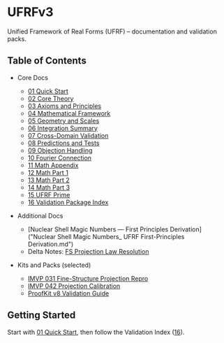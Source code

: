 # UFRFv3

Unified Framework of Real Forms (UFRF) – documentation and validation packs.

## Table of Contents

- Core Docs
  - [01 Quick Start](01-ufrf-quick-start.md)
  - [02 Core Theory](02-ufrf-core-theory.md)
  - [03 Axioms and Principles](03-ufrf-axioms-principles.md)
  - [04 Mathematical Framework](04-ufrf-mathematical-framework.md)
  - [05 Geometry and Scales](05-ufrf-geometry-scales.md)
  - [06 Integration Summary](06-ufrf-integration-summary.md)
  - [07 Cross-Domain Validation](07-ufrf-cross-domain-validation.md)
  - [08 Predictions and Tests](08-ufrf-predictions-tests.md)
  - [09 Objection Handling](09-ufrf-objection-handling.md)
  - [10 Fourier Connection](10-ufrf-fourier-connection.md)
  - [11 Math Appendix](11-ufrf-math-appendix.md)
  - [12 Math Part 1](12-ufrf-math-part1.md)
  - [13 Math Part 2](13-ufrf-math-part2.md)
  - [14 Math Part 3](14-ufrf-math-part3.md)
  - [15 UFRF Prime](15-UFRF-Prime.md)
  - [16 Validation Package Index](16-ufrf-validation-package-index.md)

- Additional Docs
  - [Nuclear Shell Magic Numbers — First Principles Derivation]("Nuclear Shell Magic Numbers_ UFRF First-Principles Derivation.md")
  - Delta Notes: [FS Projection Law Resolution](UFRF-Docs-Delta-FS-Resolved/FS_Projection_Law_Resolution.md)

- Kits and Packs (selected)
  - [IMVP 031 Fine-Structure Projection Repro](UFRF-IMVP-031-FineStructure-ProjectionRepro/README.md)
  - [IMVP 042 Projection Calibration](UFRF-IMVP-042-ProjectionCalibration/README.md)
  - [ProofKit v8 Validation Guide](UFRF-ToE-ProofKit-v8/VALIDATION_GUIDE.md)

## Getting Started

Start with [01 Quick Start](01-ufrf-quick-start.md), then follow the Validation Index ([16](16-ufrf-validation-package-index.md)).
